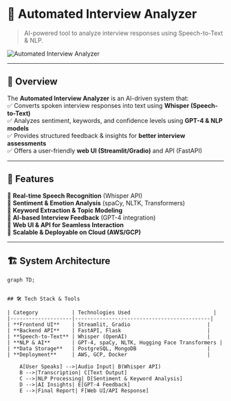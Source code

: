 # 🎤 Automated Interview Analyzer  
> AI-powered tool to analyze interview responses using Speech-to-Text & NLP.  

![Automated Interview Analyzer](https://via.placeholder.com/1000x400?text=Project+Banner)

---

## 🚀 **Overview**  
The **Automated Interview Analyzer** is an AI-driven system that:  
✅ Converts spoken interview responses into text using **Whisper (Speech-to-Text)**  
✅ Analyzes sentiment, keywords, and confidence levels using **GPT-4 & NLP models**  
✅ Provides structured feedback & insights for **better interview assessments**  
✅ Offers a user-friendly **web UI (Streamlit/Gradio)** and API (FastAPI)  

---

## 🎯 **Features**  
🔹 **Real-time Speech Recognition** (Whisper API)  
🔹 **Sentiment & Emotion Analysis** (spaCy, NLTK, Transformers)  
🔹 **Keyword Extraction & Topic Modeling**  
🔹 **AI-based Interview Feedback** (GPT-4 integration)  
🔹 **Web UI & API for Seamless Interaction**  
🔹 **Scalable & Deployable on Cloud (AWS/GCP)**  

---

## 🏗 **System Architecture**  
```mermaid
graph TD;


## 🛠 Tech Stack & Tools

| Category           | Technologies Used                           |
|--------------------|--------------------------------------------|
| **Frontend UI**    | Streamlit, Gradio                         |
| **Backend API**    | FastAPI, Flask                            |
| **Speech-to-Text** | Whisper (OpenAI)                          |
| **NLP & AI**       | GPT-4, spaCy, NLTK, Hugging Face Transformers |
| **Data Storage**   | PostgreSQL, MongoDB                       |
| **Deployment**     | AWS, GCP, Docker                          |

    A[User Speaks] -->|Audio Input| B(Whisper API)
    B -->|Transcription| C[Text Output]
    C -->|NLP Processing| D[Sentiment & Keyword Analysis]
    D -->|AI Insights| E[GPT-4 Feedback]
    E -->|Final Report| F[Web UI/API Response]
